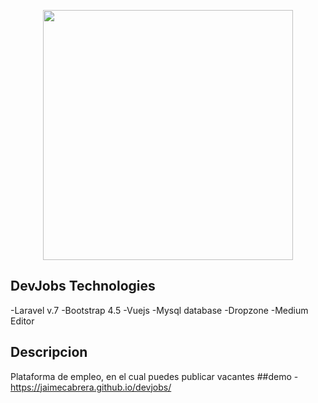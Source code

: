<p align="center"><img src="https://res.cloudinary.com/dtfbvvkyp/image/upload/v1566331377/laravel-logolockup-cmyk-red.svg" width="400"></p>



## DevJobs Technologies
-Laravel v.7
-Bootstrap 4.5
-Vuejs
-Mysql database
-Dropzone
-Medium Editor

## Descripcion
Plataforma de empleo, en el cual puedes publicar vacantes 
##demo
-https://jaimecabrera.github.io/devjobs/



